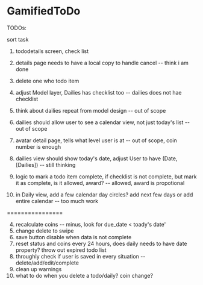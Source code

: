 # GamifiedToDo

TODOs:

sort task

1. tododetails screen, check list 
3. details page needs to have a local copy to handle cancel  -- think i am done

2. delete one who todo item 

1. adjust Model layer, Dailies has checklist too   --  dailies does not hae checklist
4. think about dailies repeat from model design -- out of scope
5. dailies should allow user to see a calendar view,   not just today's list  -- out of scope
6. avatar detail page,  tells what level user is at  -- out of scope,  coin number is enough

8. dailies view should show today's date,  adjust User to have (Date, [Dailies]) -- still thinking

3. logic to mark a todo item complete,  if checklist is not complete, but mark it as complete, is it allowed, award?
  -- allowed,  award is propotional

4. in Daily view,  add a few calendar day circles?   add next few days or add entire calendar  -- too much work


================



4. recalculate coins -- minus, look for due_date < toady's date'
5. change delete to swipe
3. save button disable when data is not complete
2. reset status and coins every 24 hours, does daily needs to have date property? throw out expired todo list
1. throughly check if user is saved in every situation -- delete/add/edit/complete
6. clean up warnings
7. what to do when you delete a todo/daily?   coin change?
